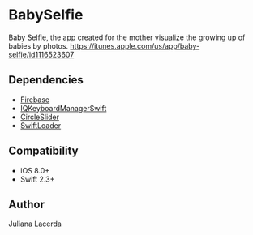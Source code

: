 # BabySelfie

Baby Selfie, the app created for the mother visualize the growing up of babies by photos. 
https://itunes.apple.com/us/app/baby-selfie/id1116523607

## Dependencies

* [Firebase](https://github.com/firebase/)
* [IQKeyboardManagerSwift](https://github.com/hackiftekhar/IQKeyboardManager)
* [CircleSlider](https://github.com/shushutochako/CircleSlider)
* [SwiftLoader](https://github.com/leoru/SwiftLoader)

## Compatibility

- iOS 8.0+
- Swift 2.3+

## Author
Juliana Lacerda
